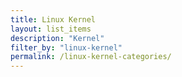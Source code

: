 ```yaml
---
title: Linux Kernel
layout: list_items
description: "Kernel"
filter_by: "linux-kernel"
permalink: /linux-kernel-categories/
---
```

